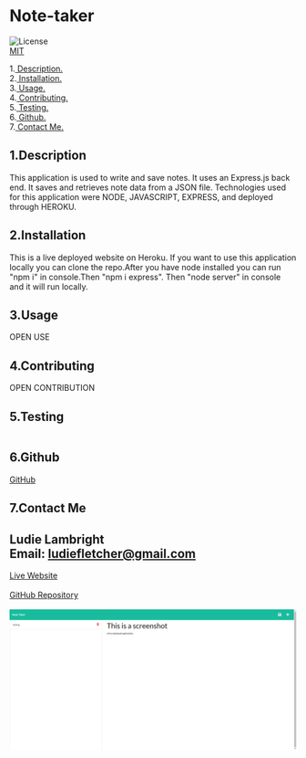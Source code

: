 # Note-taker

![License](https://img.shields.io/badge/License-MIT-orange.svg) <br> [MIT](https://opensource.org/licenses/MIT)

1.[ Description. ](#desc)
<br>
2.[ Installation. ](#inst)
<br>
3.[ Usage. ](#use)
<br>
4.[ Contributing. ](#contr)
<br>
5.[ Testing. ](#test)
<br>
6.[ Github. ](#git)
<br>
7.[ Contact Me.](#conta)
<br>

<a id="desc"></a>
## 1.Description
This application is used to write and save notes. It uses an Express.js back end. It saves and retrieves note data from a JSON file. Technologies used for this application were NODE, JAVASCRIPT, EXPRESS, and deployed through HEROKU.

<a id="inst"></a>
## 2.Installation
This is a live deployed website on Heroku. If you want to use this application locally you can clone the repo.After you have node installed you can run "npm i" in console.Then "npm i express". Then "node server" in console and it will run locally.

<a id="use"></a>
## 3.Usage

OPEN USE

<a id="contr"></a>
## 4.Contributing

OPEN CONTRIBUTION

<a id="test"></a>
## 5.Testing
```

```
<a id="git"></a>
## 6.Github

[GitHub](https://github.com/veidul)

<a id="conta"></a>
## 7.Contact Me
Ludie Lambright <br>
Email: 
ludiefletcher@gmail.com
<br>
---------
[Live Website](https://dashboard.heroku.com/apps/note-taker-veidul)<br>
<br>
[GitHub Repository](https://github.com/veidul/Note-taker)<br><br>
![Screenshot](./screenshot.png)
